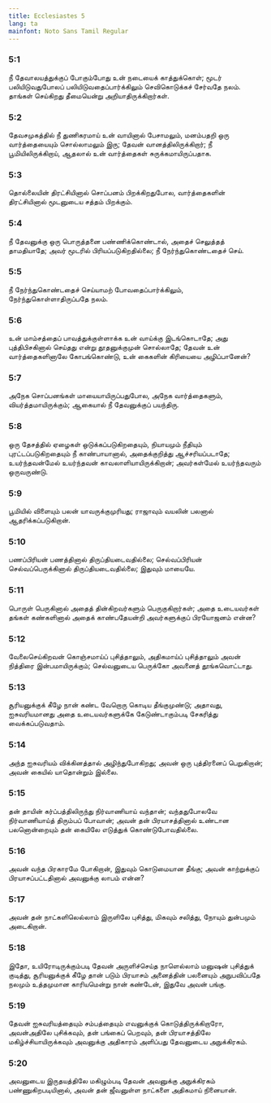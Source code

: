 ```yaml
---
title: Ecclesiastes 5
lang: ta
mainfont: Noto Sans Tamil Regular
---
```


###  5:1

நீ தேவாலயத்துக்குப் போகும்போது உன் நடையைக் காத்துக்கொள்; மூடர் பலியிடுவதுபோலப் பலியிடுவதைப்பார்க்கிலும் செவிகொடுக்கச் சேர்வதே நலம். தாங்கள் செய்கிறது தீமையென்று அறியாதிருக்கிறார்கள்.

###  5:2

தேவசமுகத்தில் நீ துணிகரமாய் உன் வாயினால் பேசாமலும், மனம்பதறி ஒரு வார்த்தையையும் சொல்லாமலும் இரு; தேவன் வானத்திலிருக்கிறார்; நீ பூமியிலிருக்கிறாய், ஆதலால் உன் வார்த்தைகள் சுருக்கமாயிருப்பதாக.

###  5:3

தொல்லையின் திரட்சியினால் சொப்பனம் பிறக்கிறதுபோல, வார்த்தைகளின் திரட்சியினால் மூடனுடைய சத்தம் பிறக்கும்.

###  5:4

நீ தேவனுக்கு ஒரு பொருத்தனை பண்ணிக்கொண்டால், அதைச் செலுத்தத் தாமதியாதே; அவர் மூடரில் பிரியப்படுகிறதில்லை; நீ நேர்ந்துகொண்டதைச் செய்.

###  5:5

நீ நேர்ந்துகொண்டதைச் செய்யாமற் போவதைப்பார்க்கிலும், நேர்ந்துகொள்ளாதிருப்பதே நலம்.

###  5:6

உன் மாம்சத்தைப் பாவத்துக்குள்ளாக்க உன் வாய்க்கு இடங்கொடாதே; அது புத்திபிசகினால் செய்தது என்று தூதனுக்குமுன் சொல்லாதே; தேவன் உன் வார்த்தைகளினாலே கோபங்கொண்டு, உன் கைகளின் கிரியையை அழிப்பானேன்?

###  5:7

அநேக சொப்பனங்கள் மாயையாயிருப்பதுபோல, அநேக வார்த்தைகளும், வியர்த்தமாயிருக்கும்; ஆகையால் நீ தேவனுக்குப் பயந்திரு.

###  5:8

ஒரு தேசத்தில் ஏழைகள் ஒடுக்கப்படுகிறதையும், நியாயமும் நீதியும் புரட்டப்படுகிறதையும் நீ காண்பாயானால், அதைக்குறித்து ஆச்சரியப்படாதே; உயர்ந்தவன்மேல் உயர்ந்தவன் காவலாளியாயிருக்கிறான்; அவர்கள்மேல் உயர்ந்தவரும் ஒருவருண்டு.

###  5:9

பூமியில் விளையும் பலன் யாவருக்குமுரியது; ராஜாவும் வயலின் பலனால் ஆதரிக்கப்படுகிறான்.

###  5:10

பணப்பிரியன் பணத்தினால் திருப்தியடைவதில்லை; செல்வப்பிரியன் செல்வப்பெருக்கினால் திருப்தியடைவதில்லை; இதுவும் மாயையே.

###  5:11

பொருள் பெருகினால் அதைத் தின்கிறவர்களும் பெருகுகிறார்கள்; அதை உடையவர்கள் தங்கள் கண்களினால் அதைக் காண்பதேயன்றி அவர்களுக்குப் பிரயோஜனம் என்ன?

###  5:12

வேலைசெய்கிறவன் கொஞ்சமாய்ப் புசித்தாலும், அதிகமாய்ப் புசித்தாலும் அவன் நித்திரை இன்பமாயிருக்கும்; செல்வனுடைய பெருக்கோ அவனைத் தூங்கவொட்டாது.

###  5:13

சூரியனுக்குக் கீழே நான் கண்ட வேறொரு கொடிய தீங்குமுண்டு; அதாவது, ஐசுவரியமானது அதை உடையவர்களுக்கே கேடுண்டாகும்படி சேகரித்து வைக்கப்படுவதாம்.

###  5:14

அந்த ஐசுவரியம் விக்கினத்தால் அழிந்துபோகிறது; அவன் ஒரு புத்திரனைப் பெறுகிறான்; அவன் கையில் யாதொன்றும் இல்லை.

###  5:15

தன் தாயின் கர்ப்பத்திலிருந்து நிர்வாணியாய் வந்தான்; வந்ததுபோலவே நிர்வாணியாய்த் திரும்பப் போவான்; அவன் தன் பிரயாசத்தினால் உண்டான பலனொன்றையும் தன் கையிலே எடுத்துக் கொண்டுபோவதில்லை.

###  5:16

அவன் வந்த பிரகாரமே போகிறான், இதுவும் கொடுமையான தீங்கு; அவன் காற்றுக்குப் பிரயாசப்பட்டதினால் அவனுக்கு லாபம் என்ன?

###  5:17

அவன் தன் நாட்களிலெல்லாம் இருளிலே புசித்து, மிகவும் சலித்து, நோயும் துன்பமும் அடைகிறான்.

###  5:18

இதோ, உயிரோடிருக்கும்படி தேவன் அருளிச்செய்த நாளெல்லாம் மனுஷன் புசித்துக் குடித்து, சூரியனுக்குக் கீழே தான் படும் பிரயாசம் அனைத்தின் பலனையும் அநுபவிப்பதே நலமும் உத்தமுமான காரியமென்று நான் கண்டேன், இதுவே அவன் பங்கு.

###  5:19

தேவன் ஐசுவரியத்தையும் சம்பத்தையும் எவனுக்குக் கொடுத்திருக்கிறாரோ, அவன்அதிலே புசிக்கவும், தன் பங்கைப் பெறவும், தன் பிரயாசத்திலே மகிழ்ச்சியாயிருக்கவும் அவனுக்கு அதிகாரம் அளிப்பது தேவனுடைய அநுக்கிரகம்.

###  5:20

அவனுடைய இருதயத்திலே மகிழும்படி தேவன் அவனுக்கு அநுக்கிரகம் பண்ணுகிறபடியினால், அவன் தன் ஜீவனுள்ள நாட்களை அதிகமாய் நினையான்.

